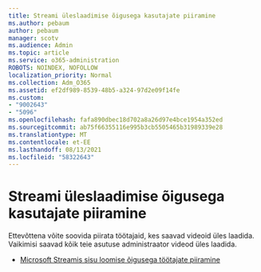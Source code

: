 ```yaml
---
title: Streami üleslaadimise õigusega kasutajate piiramine
ms.author: pebaum
author: pebaum
manager: scotv
ms.audience: Admin
ms.topic: article
ms.service: o365-administration
ROBOTS: NOINDEX, NOFOLLOW
localization_priority: Normal
ms.collection: Adm_O365
ms.assetid: ef2df989-8539-48b5-a324-97d2e09f14fe
ms.custom:
- "9002643"
- "5096"
ms.openlocfilehash: fafa890dbec18d702a8a26d97e4bce1954a352ed
ms.sourcegitcommit: ab75f66355116e995b3cb5505465b31989339e28
ms.translationtype: MT
ms.contentlocale: et-EE
ms.lasthandoff: 08/13/2021
ms.locfileid: "58322643"
---
```

# <a name="restrict-users-who-can-upload-to-stream"></a>Streami üleslaadimise õigusega kasutajate piiramine

Ettevõttena võite soovida piirata töötajaid, kes saavad videoid üles laadida. Vaikimisi saavad kõik teie asutuse administraator videod üles laadida.

- [Microsoft Streamis sisu loomise õigusega töötajate piiramine](https://docs.microsoft.com/stream/restrict-uploaders)
